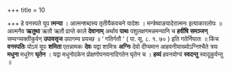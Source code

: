 +++
title = 10

+++
हे वनस्पते यूप **त्मन्या** । आत्मन्शब्दस्य तृतीयैकवचने यादेशः । मन्त्रेष्वाङयादेरात्मनः इत्याकारलोपः ॥ आत्मनैव **ऋतुथा** ऋतौ ऋतौ प्राप्ते काले **देवानाम्** अर्थाय **पाथः** पशुलक्षणमन्नमन्यानि च **हवींषि** **समञ्जन्** सम्यग्व्यक्तीकुर्वन् **उपावसृज** उपागम्य प्रयच्छ ॥  ‘ गतिर्गतौ ' ( पा. सू. ८. १. ७० ) इति गतेर्निघातः ॥ किंच **वनस्पतिः** योऽयं यूपः **शमिता** एतन्नामकः **देवः** यद्वा शामित्रः **अग्निः** देवो दीप्यमान आहवनीयाख्योऽग्निश्चैते त्रयः **मधुना** मधुरेण **घृतेन** । यद्वा मधुनोदकेन प्रोक्षणोपनयनादिगतेन घृतेन च । **हव्यं** हवनयोग्यं **स्वदन्तु** स्वादूकुर्वन्तु ॥